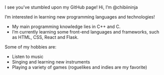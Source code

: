 I see you've stumbled upon my GitHub page! Hi, I’m @chibiininja

I’m interested in learning new programming languages and technologies! 
- My main programming knowledge lies in C++ and C.
- I’m currently learning some front-end languages and frameworks, such as HTML, CSS, React and Flask.

Some of my hobbies are:
- Listen to music
- Singing and learning new instruments
- Playing a variety of games (roguelikes and indies are my favorite)

<!---
chibiininja/chibiininja is a ✨ special ✨ repository because its `README.md` (this file) appears on your GitHub profile.
You can click the Preview link to take a look at your changes.
--->
